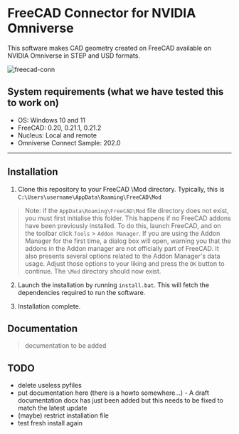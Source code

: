 # FreeCAD Connector for NVIDIA Omniverse
This software makes CAD geometry created on FreeCAD available on NVIDIA Omniverse in STEP and USD formats.

![freecad-conn](https://github.com/raska-s/FreeCAD-Omniverse/assets/75393569/d849faed-d431-49b6-a44b-b1243f19e34d)

## System requirements (what we have tested this to work on)
- OS: Windows 10 and 11
- FreeCAD: 0.20, 0.21.1, 0.21.2
- Nucleus: Local and remote
- Omniverse Connect Sample: 202.0
---

## Installation
1. Clone this repository to your FreeCAD \Mod directory. Typically, this is `C:\Users\username\AppData\Roaming\FreeCAD\Mod`

> Note: if the `AppData\Roaming\FreeCAD\Mod` file directory does not exist, you must first initialise this folder. This happens if no FreeCAD addons have been previously installed. To do this, launch FreeCAD, and on the toolbar click `Tools` > `Addon Manager`. If you are using the Addon Manager for the first time, a dialog box will open, warning you that the addons in the Addon manager are not officially part of FreeCAD. It also presents several options related to the Addon Manager's data usage. Adjust those options to your liking and press the `OK` button to continue. The `\Mod` directory should now exist. 

2. Launch the installation by running `install.bat`. This will fetch the dependencies required to run the software. 

3. Installation complete.

## Documentation
> documentation to be added

## TODO
- delete useless pyfiles
- put documentation here (there is a howto somewhere...) - A draft documentation docx has just been added but this needs to be fixed to match the latest update
- (maybe) restrict installation file
- test fresh install again
